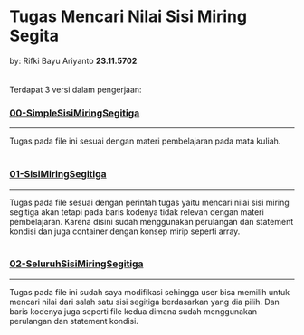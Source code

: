 # Tugas Mencari Nilai Sisi Miring Segita
by: Rifki Bayu Ariyanto **23.11.5702**
<br><br><br>
Terdapat 3 versi dalam pengerjaan:
### [00-SimpleSisiMiringSegitiga](https://github.com/rifkibayuariy/algorithms-and-programming/blob/main/02%20-%20Variable%20and%20Operators/Task/00-SimpleSisiMiringSegitiga.cpp)
---
Tugas pada file ini sesuai dengan materi pembelajaran pada mata kuliah.
<br><br>
### [01-SisiMiringSegitiga](https://github.com/rifkibayuariy/algorithms-and-programming/blob/main/02%20-%20Variable%20and%20Operators/Task/01-SisiMiringSegitiga.cpp)
---
Tugas pada file sesuai dengan perintah tugas yaitu mencari nilai sisi miring segitiga akan tetapi pada baris kodenya tidak relevan dengan materi pembelajaran. Karena disini sudah menggunakan perulangan dan statement kondisi dan juga container dengan konsep mirip seperti array.
<br><br>
### [02-SeluruhSisiMiringSegitiga](https://github.com/rifkibayuariy/algorithms-and-programming/blob/main/02%20-%20Variable%20and%20Operators/Task/02-SeluruhSisiSegitiga.cpp)
---
Tugas pada file ini sudah saya modifikasi sehingga user bisa memilih untuk mencari nilai dari salah satu sisi segitiga berdasarkan yang dia pilih. Dan baris kodenya juga seperti file kedua dimana sudah menggunakan perulangan dan statement kondisi.
